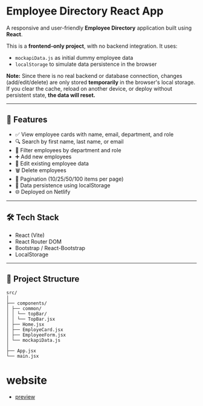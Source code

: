 # Employee Directory React App

A responsive and user-friendly **Employee Directory** application built using **React**.

This is a **frontend-only project**, with no backend integration. It uses:

- `mockapiData.js` as initial dummy employee data
- `localStorage` to simulate data persistence in the browser

**Note:** Since there is no real backend or database connection, changes (add/edit/delete) are only stored **temporarily** in the browser's local storage. If you clear the cache, reload on another device, or deploy without persistent state, **the data will reset.**

---

## 🚀 Features

- ✅ View employee cards with name, email, department, and role
- 🔍 Search by first name, last name, or email
- 🎯 Filter employees by department and role
- ➕ Add new employees
- 📝 Edit existing employee data
- 🗑️ Delete employees
- 📄 Pagination (10/25/50/100 items per page)
- 💾 Data persistence using localStorage
- 🌐 Deployed on Netlify

---

## 🛠️ Tech Stack

- React (Vite)
- React Router DOM
- Bootstrap / React-Bootstrap
- LocalStorage

---

## 📁 Project Structure

```
src/
│
├── components/
│ ├── common/
│ │ └── topBar/
│ │ └── TopBar.jsx
│ ├── Home.jsx
│ ├── EmployeCard.jsx
│ ├── EmployeeForm.jsx
│ └── mockapiData.js
│
├── App.jsx
└── main.jsx

```

# website

- [preview](https://employees-directoryy.netlify.app/)
